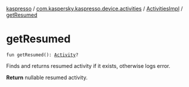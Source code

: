 [kaspresso](../../index.md) / [com.kaspersky.kaspresso.device.activities](../index.md) / [ActivitiesImpl](index.md) / [getResumed](./get-resumed.md)

# getResumed

`fun getResumed(): `[`Activity`](https://developer.android.com/reference/android/app/Activity.html)`?`

Finds and returns resumed activity if it exists, otherwise logs error.

**Return**
nullable resumed activity.

